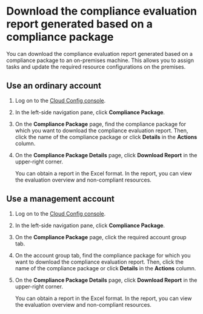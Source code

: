 # Download the compliance evaluation report generated based on a compliance package

You can download the compliance evaluation report generated based on a compliance package to an on-premises machine. This allows you to assign tasks and update the required resource configurations on the premises.

## Use an ordinary account

1.  Log on to the [Cloud Config console](https://config.console.aliyun.com).

2.  In the left-side navigation pane, click **Compliance Package**.

3.  On the **Compliance Package** page, find the compliance package for which you want to download the compliance evaluation report. Then, click the name of the compliance package or click **Details** in the **Actions** column.

4.  On the **Compliance Package Details** page, click **Download Report** in the upper-right corner.

    You can obtain a report in the Excel format. In the report, you can view the evaluation overview and non-compliant resources.


## Use a management account

1.  Log on to the [Cloud Config console](https://config.console.aliyun.com).

2.  In the left-side navigation pane, click **Compliance Package**.

3.  On the **Compliance Package** page, click the required account group tab.

4.  On the account group tab, find the compliance package for which you want to download the compliance evaluation report. Then, click the name of the compliance package or click **Details** in the **Actions** column.

5.  On the **Compliance Package Details** page, click **Download Report** in the upper-right corner.

    You can obtain a report in the Excel format. In the report, you can view the evaluation overview and non-compliant resources.


